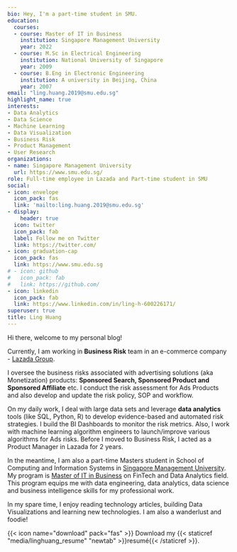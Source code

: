 ```yaml
---
bio: Hey, I'm a part-time student in SMU.
education:
  courses:
  - course: Master of IT in Business
    institution: Singapore Management University
    year: 2022
  - course: M.Sc in Electrical Engineering
    institution: National University of Singapore
    year: 2009
  - course: B.Eng in Electronic Engineering
    institution: A university in Beijing, China
    year: 2007
email: "ling.huang.2019@smu.edu.sg"
highlight_name: true
interests:
- Data Analytics
- Data Science
- Machine Learning
- Data Visualization
- Business Risk
- Product Management
- User Research
organizations:
- name: Singapore Management University
  url: https://www.smu.edu.sg/
role: Full-time employee in Lazada and Part-time student in SMU 
social:
- icon: envelope
  icon_pack: fas
  link: 'mailto:ling.huang.2019@smu.edu.sg'
- display:
    header: true
  icon: twitter
  icon_pack: fab
  label: Follow me on Twitter
  link: https://twitter.com/
- icon: graduation-cap
  icon_pack: fas
  link: https://www.smu.edu.sg
# - icon: github
#   icon_pack: fab
#   link: https://github.com/
- icon: linkedin
  icon_pack: fab
  link: https://www.linkedin.com/in/ling-h-600226171/
superuser: true
title: Ling Huang
---
```


Hi there, welcome to my personal blog!

Currently, I am working in **Business Risk** team in an e-commerce company - [Lazada Group](https://group.lazada.com).  

I oversee the business risks associated with advertising solutions (aka Monetization) products: **Sponsored Search, Sponsored Product and Sponsored Affiliate** etc. I conduct the risk assessment for Ads Products and also develop and update the risk policy, SOP and workflow.  

On my daily work, I deal with large data sets and leverage **data analytics** tools (like SQL, Python, R) to develop evidence-based and automated risk strategies. I build the BI Dashboards to monitor the risk metrics. Also, I work with machine learning algorithm engineers to launch/improve various algorithms for Ads risks. Before I moved to Business Risk, I acted as a Product Manager in Lazada for 2 years. 

In the meantime, I am also a part-time Masters student in School of Computing and Information Systems in [Singapore Management University](https://www.smu.edu.sg). My program is [Master of IT in Business](https://scis.smu.edu.sg/master-it-business) on FinTech and Data Analytics field. This program equips me with data engineering, data analytics, data science and business intelligence skills for my professional work.

In my spare time, I enjoy reading technology articles, building Data Visualizations and learning new technologies. I am also a wanderlust and foodie!


{{< icon name="download" pack="fas" >}} Download my {{< staticref "media/linghuang_resume" "newtab" >}}resumé{{< /staticref >}}.
